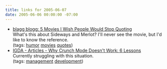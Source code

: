 ```yaml
---
title: links for 2005-06-07
date: 2005-06-06 00:00:00 -07:00
---
```


<ul class="delicious">
	<li>
		<div class="delicious-link"><a href="http://blaggblogg.blogspot.com/2005/06/5-movies-i-wish-people-would-stop.html">blagg blogg: 5 Movies I Wish People Would Stop Quoting</a></div>
		<div class="delicious-extended">What's this about Sideways and Merlot? I'll never see the movie, but I'd like to know the reference.</div>
		<div class="delicious-tags">(tags: <a href="http://del.icio.us/torrez/humor">humor</a> <a href="http://del.icio.us/torrez/movies">movies</a> <a href="http://del.icio.us/torrez/quotes">quotes</a>)</div>
	</li>
	<li>
		<div class="delicious-link"><a href="http://www.igda.org/articles/erobinson_crunch.php">IGDA - Articles - Why Crunch Mode Doesn't Work: 6 Lessons</a></div>
		<div class="delicious-extended">Currently struggling with this situation.</div>
		<div class="delicious-tags">(tags: <a href="http://del.icio.us/torrez/management">management</a> <a href="http://del.icio.us/torrez/development">development</a>)</div>
	</li>
</ul>
